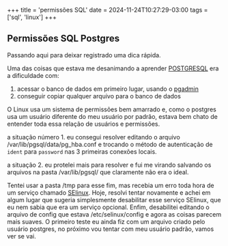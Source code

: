 +++
title = 'permissões SQL'
date = 2024-11-24T10:27:29-03:00
tags = ['sql', 'linux']
+++

## Permissões SQL Postgres

Passando aqui para deixar registrado uma dica rápida.

Uma das coisas que estava me desanimando a aprender [POSTGRESQL](https://www.postgresql.org/) era a dificuldade com:
1. acessar o banco de dados em primeiro lugar, usando o [pgadmin](https://www.pgadmin.org/)
2. conseguir copiar qualquer arquivo para o banco de dados

O Linux usa um sistema de permissões bem amarrado e, como o postgres usa um usuário diferente do meu usuário por padrão, estava bem chato de entender toda essa relação de usuários e permissões.

a situação número 1. eu consegui resolver editando o arquivo /var/lib/pgsql/data/pg_hba.conf e trocando o  método de autenticação de `ident`  para `password` nas 3 primeiras conexões locais.

a situação 2. eu protelei mais para resolver e fui me virando salvando os arquivos na pasta /var/lib/pgsql/ que claramente não era o ideal.

Tentei usar a pasta /tmp para esse fim, mas recebia um erro toda hora de um serviço chamado [SElinux](https://www.redhat.com/pt-br/topics/linux/what-is-selinux). Hoje, resolvi tentar novamente e achei em algum lugar que sugeria simplesmente desabilitar esse serviço SElinux, que eu nem sabia que era um serviço opcional. Enfim, desabilitei editando o arquivo de config que estava /etc/selinux/config e agora as coisas parecem mais suaves. O primeiro teste eu ainda fiz com um arquivo criado pelo usuário postgres, no próximo vou tentar com meu usuário padrão, vamos ver se vai.
 


